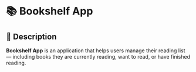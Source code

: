 # 📚 Bookshelf App

## 📌 Description
**Bookshelf App** is an application that helps users manage their reading list — including books they are currently reading, want to read, or have finished reading.
